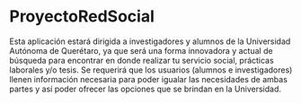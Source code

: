 # ProyectoRedSocial

Esta aplicación estará dirigida a investigadores y alumnos de la Universidad Autónoma de Querétaro, ya que será una forma innovadora y actual de búsqueda para encontrar en donde realizar tu servicio social, prácticas laborales y/o tesis.
Se requerirá que los usuarios (alumnos e investigadores) llenen información necesaria para poder igualar las necesidades de ambas partes y así poder ofrecer las opciones que se brindan en la Universidad.
